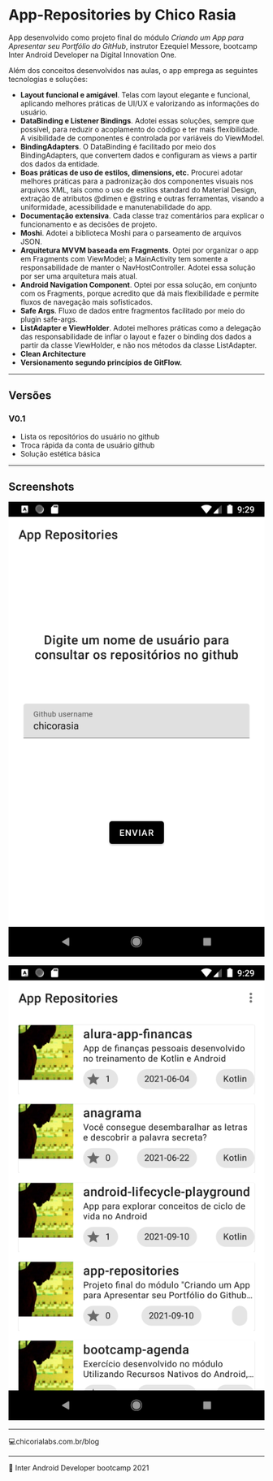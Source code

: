 # App-Repositories by Chico Rasia

App desenvolvido como projeto final do módulo *Criando um App para Apresentar seu Portfólio do GitHub*, instrutor Ezequiel Messore, bootcamp Inter Android Developer na Digital Innovation One.

Além dos conceitos desenvolvidos nas aulas, o app emprega as seguintes tecnologias e soluções:

- **Layout funcional e amigável**. Telas com layout elegante e funcional, aplicando melhores práticas de UI/UX e valorizando as informações do usuário.
- **DataBinding e Listener Bindings**. Adotei essas soluções, sempre que possível, para reduzir o acoplamento do código e ter mais flexibilidade. A visibilidade de componentes é controlada por variáveis do ViewModel.
- **BindingAdapters**. O DataBinding é facilitado por meio dos BindingAdapters, que convertem dados e configuram as views a partir dos dados da entidade. 
- **Boas práticas de uso de estilos, dimensions, etc.** Procurei adotar melhores práticas para a padronização dos componentes visuais nos arquivos XML, tais como o uso de estilos standard do Material Design, extração de atributos @dimen e @string e outras ferramentas, visando a uniformidade, acessibilidade e manutenabilidade do app.
- **Documentação extensiva**. Cada classe traz comentários para explicar o funcionamento e as decisões de projeto.
- **Moshi**. Adotei a biblioteca Moshi para o parseamento de arquivos JSON.  
- **Arquitetura MVVM baseada em Fragments**. Optei por organizar o app em Fragments com ViewModel; a MainActivity tem somente a responsabilidade de manter o NavHostController. Adotei essa solução por ser uma arquitetura mais atual.
- **Android Navigation Component**. Optei por essa solução, em conjunto com os Fragments, porque acredito que dá mais flexibilidade e permite fluxos de navegação mais sofisticados.
- **Safe Args**. Fluxo de dados entre fragmentos facilitado por meio do plugin safe-args.  
- **ListAdapter e ViewHolder**. Adotei melhores práticas como a delegação das responsabilidade de inflar o layout e fazer o binding dos dados a partir da classe ViewHolder, e não nos métodos da classe ListAdapter.
- **Clean Architecture**
- **Versionamento segundo princípios de GitFlow.**

****

## Versões

### V0.1
- Lista os repositórios do usuário no github
- Troca rápida da conta de usuário github
- Solução estética básica

****

## Screenshots

![Screenshot_1](Screenshot_1.png)

![Screenshot_2](Screenshot_2.png)

****

:computer:chicorialabs.com.br/blog

****

🧡 Inter Android Developer bootcamp 2021

